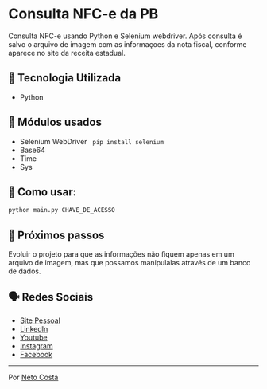 # Consulta NFC-e da PB

Consulta NFC-e usando Python e Selenium webdriver. Após consulta é salvo o arquivo de imagem com as informaçoes da nota fiscal, conforme aparece no site da receita estadual.

## 🚀 Tecnologia Utilizada

* Python

## 🚀 Módulos usados

* Selenium WebDriver ``` pip install selenium```
* Base64
* Time
* Sys

## 🚀 Como usar:

```python
python main.py CHAVE_DE_ACESSO
```

## 🚀 Próximos passos

Evoluir o projeto para que as informações não fiquem apenas em um arquivo de imagem, mas que possamos manipulalas através de um banco de dados.

## 🗣️ Redes Sociais

* [Site Pessoal](https://www.netocosta.com.br)
* [LinkedIn](https://www.linkedin.com/in/netocostajp/)
* [Youtube](https://www.youtube.com/@dev.netocosta)
* [Instagram](https://www.instagram.com/netocostajp/)
* [Facebook](https://www.facebook.com/netocostajp/)

---
Por [Neto Costa](https://github.com/netocosta/)
